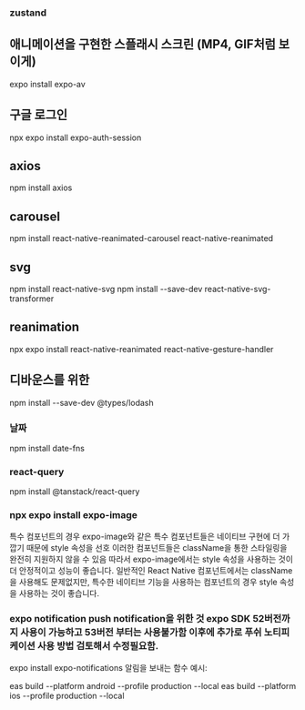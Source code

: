 ### zustand

## 애니메이션을 구현한 스플래시 스크린 (MP4, GIF처럼 보이게)

expo install expo-av

## 구글 로그인

npx expo install expo-auth-session

## axios

npm install axios

## carousel

npm install react-native-reanimated-carousel react-native-reanimated

## svg

npm install react-native-svg
npm install --save-dev react-native-svg-transformer

## reanimation

npx expo install react-native-reanimated react-native-gesture-handler

## 디바운스를 위한

npm install --save-dev @types/lodash

### 날짜

npm install date-fns

### react-query

npm install @tanstack/react-query

### npx expo install expo-image

특수 컴포넌트의 경우
expo-image와 같은 특수 컴포넌트들은 네이티브 구현에 더 가깝기 때문에 style 속성을 선호
이러한 컴포넌트들은 className을 통한 스타일링을 완전히 지원하지 않을 수 있음
따라서 expo-image에서는 style 속성을 사용하는 것이 더 안정적이고 성능이 좋습니다. 일반적인 React Native 컴포넌트에서는 className을 사용해도 문제없지만, 특수한 네이티브 기능을 사용하는 컴포넌트의 경우 style 속성을 사용하는 것이 좋습니다.

### expo notification push notification을 위한 것 expo SDK 52버전까지 사용이 가능하고 53버전 부터는 사용불가함 이후에 추가로 푸쉬 노티피케이션 사용 방법 검토해서 수정필요함.

expo install expo-notifications
알림을 보내는 함수 예시:

eas build --platform android --profile production --local
eas build --platform ios --profile production --local

 <!-- 
async function sendNotification() {
  await Notifications.scheduleNotificationAsync({
    content: {
      title: "제목입니다!",
      body: "알림 내용입니다.",
      data: { data: 'goes here' },
    },
    trigger: { seconds: 2 }, // 2초 후에 알림 발송
  });
} 
  -->
